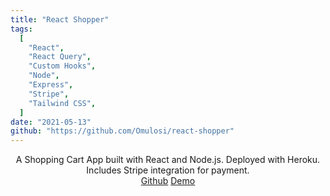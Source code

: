 ```yaml
---
title: "React Shopper"
tags:
  [
    "React",
    "React Query",
    "Custom Hooks",
    "Node",
    "Express",
    "Stripe",
    "Tailwind CSS",
  ]
date: "2021-05-13"
github: "https://github.com/Omulosi/react-shopper"
---
```


<div style="text-align: center">
A Shopping Cart App built with React and Node.js. Deployed with Heroku. Includes Stripe
integration for payment.

<br />
<a href="https://github.com/Omulosi/react-shopper" target="_blank">Github</a>
<a href="https://my-shopper-app.herokuapp.com/" target="_blank">Demo</a>

</div>
